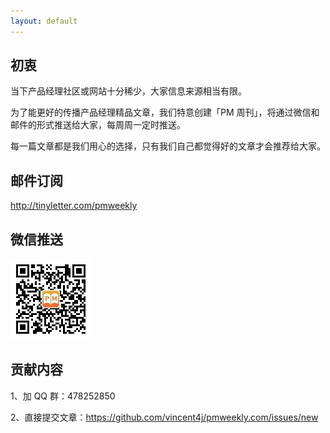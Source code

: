 ```yaml
---
layout: default
---
```


## 初衷

当下产品经理社区或网站十分稀少，大家信息来源相当有限。   

为了能更好的传播产品经理精品文章，我们特意创建「PM 周刊」，将通过微信和邮件的形式推送给大家，每周周一定时推送。   

每一篇文章都是我们用心的选择，只有我们自己都觉得好的文章才会推荐给大家。  

## 邮件订阅

<http://tinyletter.com/pmweekly>

## 微信推送

![](/assets/weixin.jpg)

## 贡献内容

1、加 QQ 群：478252850    

2、直接提交文章：<https://github.com/vincent4j/pmweekly.com/issues/new>



